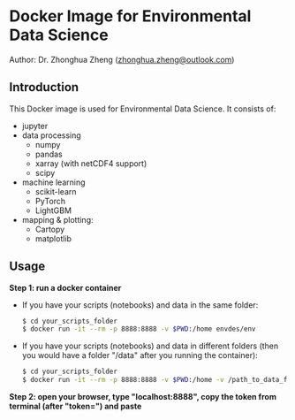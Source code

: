 # Docker Image for Environmental Data Science

Author: Dr. Zhonghua Zheng (zhonghua.zheng@outlook.com)

## Introduction

This Docker image is used for Environmental Data Science. It consists of:

- jupyter
- data processing
  - numpy
  - pandas
  - xarray (with netCDF4 support)
  - scipy
- machine learning
  - scikit-learn
  - PyTorch
  - LightGBM
- mapping & plotting:
  - Cartopy
  - matplotlib

## Usage

**Step 1: run a docker container**

- If you have your scripts (notebooks) and data in the same folder:

  ```bash
  $ cd your_scripts_folder
  $ docker run -it --rm -p 8888:8888 -v $PWD:/home envdes/env
  ```

- If you have your scripts (notebooks) and data in different folders (then you would have a folder "/data" after you running the container):

  ```bash
  $ cd your_scripts_folder
  $ docker run -it --rm -p 8888:8888 -v $PWD:/home -v /path_to_data_folder:/data envdes/env
  ```

**Step 2: open your browser, type "localhost:8888", copy the token from terminal (after "token=") and paste** 

